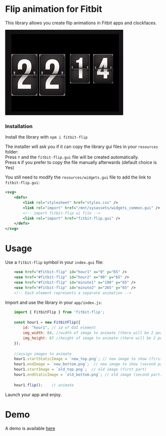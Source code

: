 # Flip animation for Fitbit

This library allows you create flip animations in Fitbit apps and clockfaces.

![Example](screenshot.gif "Example")

### Installation

Install the library with `npm i fitbit-flip`

   The installer will ask you if it can copy the library gui files in your `resources` folder:  
   Press `Y` and the `fitbit-flip.gui` file will be created automatically.  
   Press `N` if you prefer to copy the file manually afterwards (default choice is Yes)  
  
You still need to modify the `resources/widgets.gui` file to add the link to `fitbit-flip.gui`:
``` xml
<svg>
    <defs>
        <link rel="stylesheet" href="styles.css" />
        <link rel="import" href="/mnt/sysassets/widgets_common.gui" />
        <!-- import fitbit-flip ui file -->
        <link rel="import" href="fitbit-flip.gui" />
    </defs>
</svg>
```


# Usage

Use a `fitbit-flip` symbol in your `index.gui` file:
``` xml
    <use href="#fitbit-flip" id="hour1" x="0" y="65" />
    <use href="#fitbit-flip" id="hour2" x="90" y="65" />
    <use href="#fitbit-flip" id="minute1" x="190" y="65" />
    <use href="#fitbit-flip" id="minute2" x="265" y="65" />
    <!-- Each element represents a separate animation -->
```

Import and use the library in your `app/index.js`:
``` javascript
    import { FitbitFlip } from 'fitbit-flip';

    const hour1 = new FitbitFlip({
        id: "hour1", // id of GUI element
        img_width: 84, //width of image to animate (there will be 2 per element)
        img_height: 67 //height of image to animate (there will be 2 per element)
    });

    //assign images to animate
    hour1.startStaticImage = `new_top.png`; // new image to show (first part)
    hour1.endImage = `new_bottom.png`;  // new image to show (second part)
    hour1.startImage = `old_top.png`;  // old image (first part)
    hour1.endStaticImage = `old_bottom.png`; // old image (second part)

    hour1.flip();    // animate


```

Launch your app and enjoy.

# Demo

A demo is available [here](https://github.com/ygalanter/fitbit-flip-demo)
